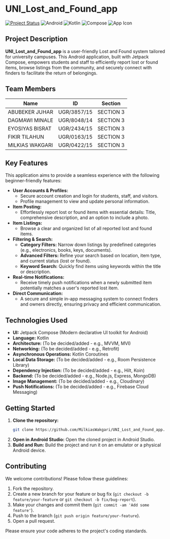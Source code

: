 # UNI_Lost_and_Found_app

[![Project Status](https://img.shields.io/badge/Status-Development-yellow)](https://github.com/Dagii8048/UNI_Lost_and_Found_app/issues)
![Android](https://img.shields.io/badge/Platform-Android-brightgreen)
![Kotlin](https://img.shields.io/badge/Language-Kotlin-blueviolet)
![Compose](https://img.shields.io/badge/UI-Jetpack%20Compose-informational)
![App Icon](https://github.com/MilkiasWakgari/UNI_Lost_and_Found_app/blob/main/app/src/main/res/drawable-nodpi/lost_and_found.png)

## Project Description

**UNI_Lost_and_Found_app** is a user-friendly Lost and Found system tailored for university campuses. This Android application, built with Jetpack Compose, empowers students and staff to efficiently report lost or found items, browse listings from the community, and securely connect with finders to facilitate the return of belongings.

## Team Members

| Name             | ID          | Section     |
|------------------|-------------|-------------|
| ABUBEKER JUHAR    | UGR/3857/15 | SECTION 3   |
| DAGMAWI MINALE    | UGR/8048/14 | SECTION 3   |
| EYOSIYAS BISRAT   | UGR/2434/15 | SECTION 3   |
| FIKIR TILAHUN     | UGR/0163/15 | SECTION 3   |
| MILKIAS WAKGARI   | UGR/0422/15 | SECTION 3   |

## Key Features

This application aims to provide a seamless experience with the following beginner-friendly features:

* **User Accounts & Profiles:**
    * Secure account creation and login for students, staff, and visitors.
    * Profile management to view and update personal information.
* **Item Posting:**
    * Effortlessly report lost or found items with essential details: Title, comprehensive description, and an option to include a photo.
* **Item Listings:**
    * Browse a clear and organized list of all reported lost and found items.
* **Filtering & Search:**
    * **Category Filters:** Narrow down listings by predefined categories (e.g., electronics, books, keys, documents).
    * **Advanced Filters:** Refine your search based on location, item type, and current status (lost or found).
    * **Keyword Search:** Quickly find items using keywords within the title or description.
* **Real-time Notifications:**
    * Receive timely push notifications when a newly submitted item potentially matches a user's reported lost item.
* **Direct Communication:**
    * A secure and simple in-app messaging system to connect finders and owners directly, ensuring privacy and efficient communication.

## Technologies Used

* **UI:** Jetpack Compose (Modern declarative UI toolkit for Android)
* **Language:** Kotlin
* **Architecture:** (To be decided/added - e.g., MVVM, MVI)
* **Networking:** (To be decided/added - e.g., Retrofit)
* **Asynchronous Operations:** Kotlin Coroutines
* **Local Data Storage:** (To be decided/added - e.g., Room Persistence Library)
* **Dependency Injection:** (To be decided/added - e.g., Hilt, Koin)
* **Backend:** (To be decided/added - e.g., Node.js, Express, MongoDB)
* **Image Management:** (To be decided/added - e.g., Cloudinary)
* **Push Notifications:** (To be decided/added - e.g., Firebase Cloud Messaging)

## Getting Started

1.  **Clone the repository:**
    ```bash
    git clone https://github.com/MilkiasWakgari/UNI_Lost_and_Found_app.git
    ```
2.  **Open in Android Studio:** Open the cloned project in Android Studio.
3.  **Build and Run:** Build the project and run it on an emulator or a physical Android device.

## Contributing

We welcome contributions! Please follow these guidelines:

1.  Fork the repository.
2.  Create a new branch for your feature or bug fix (`git checkout -b feature/your-feature` or `git checkout -b fix/bug-report`).
3.  Make your changes and commit them (`git commit -am 'Add some feature'`).
4.  Push to the branch (`git push origin feature/your-feature`).
5.  Open a pull request.

Please ensure your code adheres to the project's coding standards.
